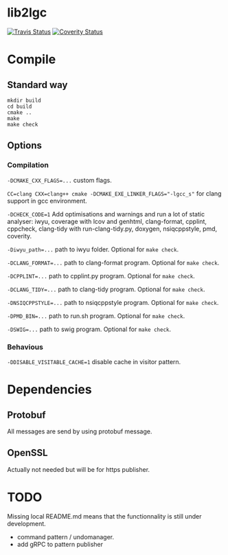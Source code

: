 # lib2lgc

[![Travis Status](https://travis-ci.org/bansan85/lib2lgc.svg?branch=master)](https://travis-ci.org/bansan85/lib2lgc)
[![Coverity Status](https://scan.coverity.com/projects/1279/badge.svg)](https://scan.coverity.com/projects/1279)

# Compile

## Standard way

```
mkdir build
cd build
cmake ..
make
make check
```

## Options

### Compilation

`-DCMAKE_CXX_FLAGS=...` custom flags.

`CC=clang CXX=clang++ cmake -DCMAKE_EXE_LINKER_FLAGS="-lgcc_s"` for clang support in gcc environment.

`-DCHECK_CODE=1` Add optimisations and warnings and run a lot of static analyser: iwyu, coverage with lcov and genhtml, clang-format, cpplint, cppcheck, clang-tidy with run-clang-tidy.py, doxygen, nsiqcppstyle, pmd, coverity.

`-Diwyu_path=...` path to iwyu folder. Optional for `make check`.

`-DCLANG_FORMAT=...` path to clang-format program. Optional for `make check`.

`-DCPPLINT=...` path to cpplint.py program. Optional for `make check`.

`-DCLANG_TIDY=...` path to clang-tidy program. Optional for `make check`.

`-DNSIQCPPSTYLE=...` path to nsiqcppstyle program. Optional for `make check`.

`-DPMD_BIN=...` path to run.sh program. Optional for `make check`.

`-DSWIG=...` path to swig program. Optional for `make check`.

### Behavious

`-DDISABLE_VISITABLE_CACHE=1` disable cache in visitor pattern.

# Dependencies

## Protobuf
All messages are send by using protobuf message.

## OpenSSL
Actually not needed but will be for https publisher.

# TODO
Missing local README.md means that the functionnality is still under development.

  - command pattern / undomanager.
  - add gRPC to pattern publisher
